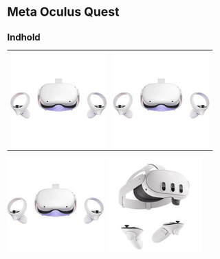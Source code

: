 # Meta Oculus Quest
## Indhold


<table>
  <tr>
    <td  width="50%"><img src="Quests/Pictures/Quest2.jpg" alt="Quests"/></a></td>
     <td  width="50%"><a href="/HTC Vive/"><img src="Quests/Pictures/Quest2.jpg" alt="HTC Vive"/></a></td>
  </tr>
  <tr>
</table>
<td>
<td  width="50%"><img src="Quests/Pictures/Quest2.jpg" alt="Quest 2"/></td>
</td>

<td  width="50%"><img src="PICTURE VR/quest3.jpg" alt="Quest 3"/></td>
